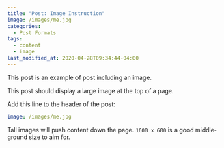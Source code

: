 ```yaml
---
title: "Post: Image Instruction"
image: /images/me.jpg
categories:
  - Post Formats
tags:
  - content
  - image
last_modified_at: 2020-04-28T09:34:44-04:00
---
```


This post is an example of post including an image. 


This post should display a large image at the top of a page.


Add this line to the header of the post:
```yaml
image: /images/me.jpg
```

Tall images will push content down the page. `1600 x 600` is a good middle-ground size to aim for.
